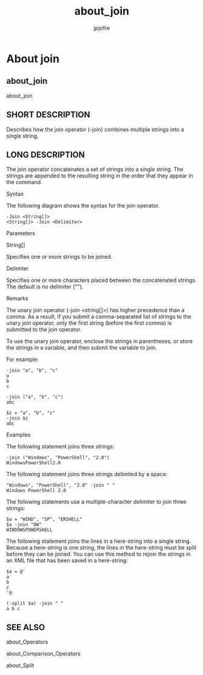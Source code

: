 ﻿---
title: about_Join
description: 
keywords: powershell, cmdlet
author: jpjofre
manager: carolz
ms.date: 2016-10-11
ms.topic: reference
ms.prod: powershell
ms.technology: powershell
title: about_join
ms.custom: na
ms.reviewer: na
ms.suite: na
ms.tgt_pltfrm: na
ms.topic: article
---
# About join
## about_join
about_join


## SHORT DESCRIPTION
Describes how the join operator (-join) combines multiple strings into a single string.


## LONG DESCRIPTION
The join operator concatenates a set of strings into a single string. The strings are appended to the resulting string in the order that they appear in the command.

Syntax

The following diagram shows the syntax for the join operator.


```
-Join <String[]>  
<String[]> -Join <Delimiter>
```


Parameters

String[]

Specifies one or more strings to be joined.

Delimiter

Specifies one or more characters placed between the concatenated strings. The default is no delimiter ("").

Remarks

The unary join operator (-join <string[]>) has higher precedence than a comma. As a result, if you submit a comma-separated list of strings to the unary join operator, only the first string (before the first comma) is submitted to the join operator.

To use the unary join operator, enclose the strings in parentheses, or store the strings in a variable, and then submit the variable to join.

For example:


```
-join "a", "b", "c"  
a  
b  
c  
  
-join ("a", "b", "c")  
abc  
  
$z = "a", "b", "c"  
-join $z  
abc
```


Examples

The following statement joins three strings:


```
-join ("Windows", "PowerShell", "2.0")  
WindowsPowerShell2.0
```


The following statement joins three strings delimited by a space:


```
"Windows", "PowerShell", "2.0" -join " "  
Windows PowerShell 2.0
```


The following statements use a multiple-character delimiter to join three strings:


```
$a = "WIND", "SP", "ERSHELL"   
$a -join "OW"  
WINDOWSPOWERSHELL
```


The following statement joins the lines in a here-string into a single string. Because a here-string is one string, the lines in the here-string must be split before they can be joined. You can use this method to rejoin the strings in an XML file that has been saved in a here-string:


```
$a = @'  
a  
b  
c  
'@  
  
(-split $a) -join " "  
a b c
```



## SEE ALSO
about_Operators

about_Comparison_Operators

about_Split

